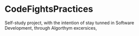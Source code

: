 # CodeFightsPractices
Self-study project, with the intention of stay tunned in Software Development, through Algorthym excersices,
